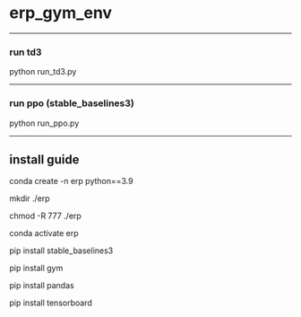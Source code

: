 # erp_gym_env

-----------------------------------------------------

### run td3
python run_td3.py

-----------------------------------------------------

### run ppo (stable_baselines3)

python run_ppo.py

-----------------------------------------------------

## install guide
conda create -n erp python==3.9

mkdir ./erp

chmod -R 777 ./erp

conda activate erp


pip install stable_baselines3

pip install gym

pip install pandas

pip install tensorboard
